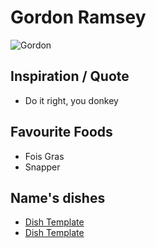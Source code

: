 # Gordon Ramsey
![Gordon](/Images/chef-profile.png)

## Inspiration / Quote

* Do it right, you donkey

## Favourite Foods

* Fois Gras
* Snapper

## Name's dishes

* [Dish Template](/Courses/DishTemplate.md)
* [Dish Template](/Courses/DishTemplate.md)
